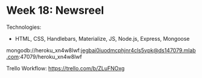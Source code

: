 # Week 18: Newsreel

Technologies:
* HTML, CSS, Handlebars, Materialize, JS, Node.js, Express, Mongoose

mongodb://heroku_xn4w8lwf:jegbai0iuodmcphjnr4cls5vpk@ds147079.mlab.com:47079/heroku_xn4w8lwf

Trello Workflow: https://trello.com/b/ZLuFNOxg
